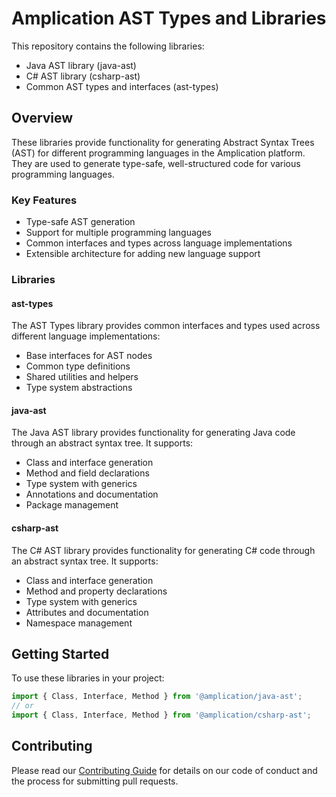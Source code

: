 # Amplication AST Types and Libraries

This repository contains the following libraries:

- Java AST library (java-ast)
- C# AST library (csharp-ast)
- Common AST types and interfaces (ast-types)

## Overview

These libraries provide functionality for generating Abstract Syntax Trees (AST) for different programming languages in the Amplication platform. They are used to generate type-safe, well-structured code for various programming languages.

### Key Features

- Type-safe AST generation
- Support for multiple programming languages
- Common interfaces and types across language implementations
- Extensible architecture for adding new language support

### Libraries

#### ast-types
The AST Types library provides common interfaces and types used across different language implementations:
- Base interfaces for AST nodes
- Common type definitions
- Shared utilities and helpers
- Type system abstractions

#### java-ast
The Java AST library provides functionality for generating Java code through an abstract syntax tree. It supports:
- Class and interface generation
- Method and field declarations
- Type system with generics
- Annotations and documentation
- Package management

#### csharp-ast
The C# AST library provides functionality for generating C# code through an abstract syntax tree. It supports:
- Class and interface generation
- Method and property declarations
- Type system with generics
- Attributes and documentation
- Namespace management

## Getting Started

To use these libraries in your project:

```typescript
import { Class, Interface, Method } from '@amplication/java-ast';
// or
import { Class, Interface, Method } from '@amplication/csharp-ast';
```

## Contributing

Please read our [Contributing Guide](https://github.com/amplication/amplication/blob/master/CONTRIBUTING.md) for details on our code of conduct and the process for submitting pull requests. 